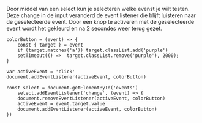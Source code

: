 Door middel van een select kun je selecteren welke evenst je wilt testen. Deze change in de input veranderd de event listener die blijft luisteren naar de geselecteerde event. Door een knop te activeren met de geselecteerde event wordt het gekleurd en na 2 secondes weer terug gezet.

```
colorButton = (event) => {
	const { target } = event
	if (target.matches('a')) target.classList.add('purple')
	setTimeout(() =>  target.classList.remove('purple'), 2000);
}

var activeEvent = 'click'
document.addEventListener(activeEvent, colorButton)

const select = document.getElementById('events')
	select.addEventListener('change', (event) => {
	document.removeEventListener(activeEvent, colorButton)
	activeEvent = event.target.value
	document.addEventListener(activeEvent, colorButton)
})
```

